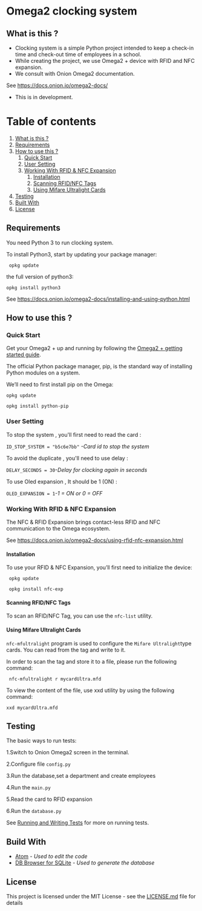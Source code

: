 # Omega2 clocking system

## What is this ? <a name="introduction"></a>

- Clocking system is a simple Python project intended to keep a check-in time and check-out time of employees in a school. 
- While creating the project, we use Omega2 + device with  RFID and NFC expansion. 
- We consult with Onion Omega2 documentation.

See   https://docs.onion.io/omega2-docs/

- This is in development.


# Table of contents
1. [What is this ?](#introduction)
2. [Requirements](#requirements)
3. [How to use this ?](#paragraph2)
    1. [Quick Start](#subparagraph1)
    1. [User Setting](#subparagraph2)
    1. [Working With RFID & NFC Expansion](#subparagraph3)
       1. [Installation](#subsubparagraph1)
       1. [Scanning RFID/NFC Tags](#subsubparagraph2)
       1. [Using Mifare Ultralight Cards](#subsubparagraph3)
3. [Testing](#testing)
4. [Built With](#build)
5. [License](#license)




## Requirements <a name="requirements"></a>

You need Python 3 to run clocking system. 

To install Python3, start by updating your package manager:

` opkg update` 

the full version of python3:

`opkg install python3`

See https://docs.onion.io/omega2-docs/installing-and-using-python.html


## How to use this ? <a name="paragraph2"></a>



### Quick Start <a name="subparagraph1"></a>


Get your Omega2 + up and running by following the [Omega2 + getting started guide](https://docs.onion.io/omega2-docs/first-time-setup.html).


The official Python package manager, pip, is the standard way of installing Python modules on a system.

We’ll need to first install pip on the Omega:


`opkg update`

`opkg install python-pip`


### User Setting <a name="subparagraph2"></a>

To stop the system , you'll first need to read the card :

`ID_STOP_SYSTEM = "b5c6e7bb"` *-Card id to stop the system*

To avoid the duplicate , you'll need to use delay :

`DELAY_SECONDS = 30`*-Delay for clocking again in seconds*

To use Oled expansion , It should be 1 (ON) :

`OLED_EXPANSION = 1`*-1 = ON or 0 = OFF*


### Working With RFID & NFC Expansion <a name="subparagraph3"></a>


The NFC & RFID Expansion brings contact-less RFID and NFC communication to the Omega ecosystem. 

See  https://docs.onion.io/omega2-docs/using-rfid-nfc-expansion.html


#### Installation <a name="subsubparagraph1"></a>


To use your RFID & NFC Expansion, you’ll first need to initialize the device:

` opkg update`

` opkg install nfc-exp`


#### Scanning RFID/NFC Tags <a name="subsubparagraph2"></a>

To scan an RFID/NFC Tag, you can use the `nfc-list` utility.


#### Using Mifare Ultralight Cards <a name="subsubparagraph3"></a>


`nfc-mfultralight` program is used to configure the ` Mifare Ultralight `type cards. You can read from the tag and write to it.


In order to scan the tag and store it to a file, please run the following command:

` nfc-mfultralight r mycardUltra.mfd`


To view the content of the file, use xxd utility by using the following command:

`xxd mycardUltra.mfd`




## Testing <a name="testing"></a>

The basic ways to run tests:

1.Switch to Onion Omega2 screen in the terminal.

2.Configure file `config.py`

3.Run the database,set a department and create employees

4.Run the `main.py`

5.Read the card to RFID expansion

6.Run the `database.py`


See [Running and Writing Tests](https://devguide.python.org/runtests/) for more on running tests.

## Build With  <a name="build"></a>

- [Atom](https://atom.io) *- Used to edit the code*
- [DB Browser for SQLite](https://sqlitebrowser.org) *- Used to generate the database*


## License  <a name="license"></a>

This project is licensed under the MIT License - see the [LICENSE.md](https://github.com/Panchop10/omega2_clocking_system/blob/test/LICENSE) file for details

